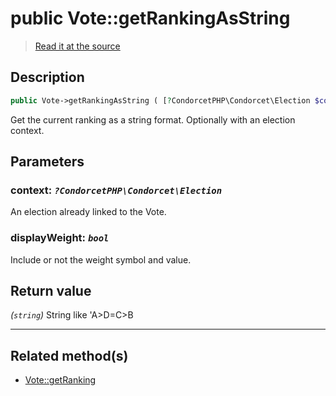 # public Vote::getRankingAsString

> [Read it at the source](https://github.com/julien-boudry/Condorcet/blob/master/src/Vote.php#L426)

## Description    

```php
public Vote->getRankingAsString ( [?CondorcetPHP\Condorcet\Election $context = null , bool $displayWeight = true] ): string
```

Get the current ranking as a string format. Optionally with an election context.

## Parameters

### **context:** *`?CondorcetPHP\Condorcet\Election`*   
An election already linked to the Vote.    

### **displayWeight:** *`bool`*   
Include or not the weight symbol and value.    


## Return value   

*(`string`)* String like 'A>D=C>B


---------------------------------------

## Related method(s)      

* [Vote::getRanking](/Docs/api-reference/Vote%20Class/Vote--getRanking.md)    
